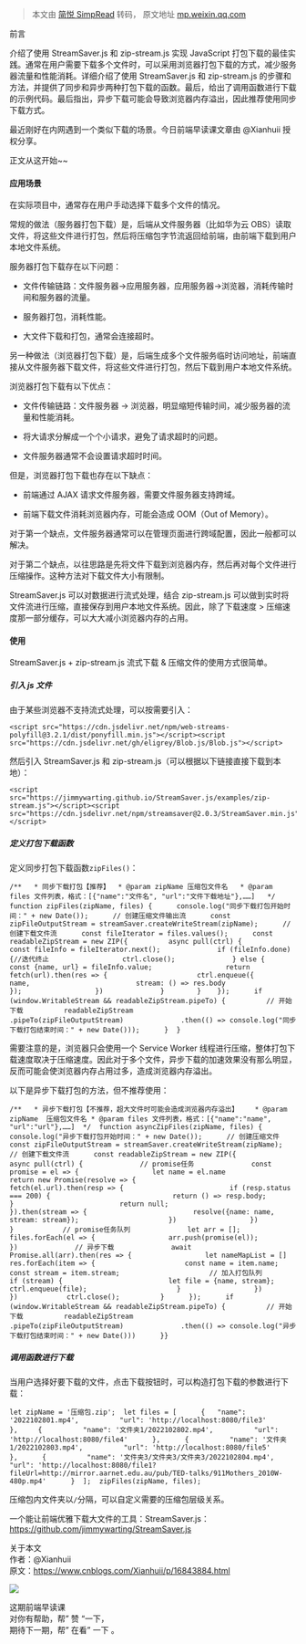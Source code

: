 > 本文由 [简悦 SimpRead](http://ksria.com/simpread/) 转码， 原文地址 [mp.weixin.qq.com](https://mp.weixin.qq.com/s/wB8UyU9-2j_R_5-I4DYYKQ)

前言

介绍了使用 StreamSaver.js 和 zip-stream.js 实现 JavaScript 打包下载的最佳实践。通常在用户需要下载多个文件时，可以采用浏览器打包下载的方式，减少服务器流量和性能消耗。详细介绍了使用 StreamSaver.js 和 zip-stream.js 的步骤和方法，并提供了同步和异步两种打包下载的函数。最后，给出了调用函数进行下载的示例代码。最后指出，异步下载可能会导致浏览器内存溢出，因此推荐使用同步下载方式。

最近刚好在内网遇到一个类似下载的场景。今日前端早读课文章由 @Xianhuii 授权分享。

正文从这开始~~

#### 应用场景

在实际项目中，通常存在用户手动选择下载多个文件的情况。

常规的做法（服务器打包下载）是，后端从文件服务器（比如华为云 OBS）读取文件，将这些文件进行打包，然后将压缩包字节流返回给前端，由前端下载到用户本地文件系统。

服务器打包下载存在以下问题：

*   文件传输链路：文件服务器→应用服务器，应用服务器→浏览器，消耗传输时间和服务器的流量。
    
*   服务器打包，消耗性能。
    
*   大文件下载和打包，通常会连接超时。
    

另一种做法（浏览器打包下载）是，后端生成多个文件服务临时访问地址，前端直接从文件服务器下载文件，将这些文件进行打包，然后下载到用户本地文件系统。

浏览器打包下载有以下优点：

*   文件传输链路：文件服务器 → 浏览器，明显缩短传输时间，减少服务器的流量和性能消耗。
    
*   将大请求分解成一个个小请求，避免了请求超时的问题。
    
*   文件服务器通常不会设置请求超时时间。
    

但是，浏览器打包下载也存在以下缺点：

*   前端通过 AJAX 请求文件服务器，需要文件服务器支持跨域。
    
*   前端下载文件消耗浏览器内存，可能会造成 OOM（Out of Memory）。
    

对于第一个缺点，文件服务器通常可以在管理页面进行跨域配置，因此一般都可以解决。

对于第二个缺点，以往思路是先将文件下载到浏览器内存，然后再对每个文件进行压缩操作。这种方法对下载文件大小有限制。

StreamSaver.js 可以对数据进行流式处理，结合 zip-stream.js 可以做到实时将文件流进行压缩，直接保存到用户本地文件系统。因此，除了下载速度 > 压缩速度那一部分缓存，可以大大减小浏览器内存的占用。

#### 使用

StreamSaver.js + zip-stream.js 流式下载 & 压缩文件的使用方式很简单。

##### 引入 js 文件

由于某些浏览器不支持流式处理，可以按需要引入：

```
<script src="https://cdn.jsdelivr.net/npm/web-streams-polyfill@3.2.1/dist/ponyfill.min.js"></script><script src="https://cdn.jsdelivr.net/gh/eligrey/Blob.js/Blob.js"></script>
```

然后引入 StreamSaver.js 和 zip-stream.js（可以根据以下链接直接下载到本地）：

```
<script src="https://jimmywarting.github.io/StreamSaver.js/examples/zip-stream.js"></script><script src="https://cdn.jsdelivr.net/npm/streamsaver@2.0.3/StreamSaver.min.js"></script>
```

##### 定义打包下载函数

定义同步打包下载函数`zipFiles()`：

```
/**   * 同步下载打包【推荐】  * @param zipName 压缩包文件名   * @param files 文件列表，格式：[{"name":"文件名", "url":"文件下载地址"},……]   */ function zipFiles(zipName, files) {      console.log("同步下载打包开始时间：" + new Date());      // 创建压缩文件输出流      const zipFileOutputStream = streamSaver.createWriteStream(zipName);      // 创建下载文件流      const fileIterator = files.values();      const readableZipStream = new ZIP({          async pull(ctrl) {              const fileInfo = fileIterator.next();              if (fileInfo.done) {//迭代终止                  ctrl.close();              } else {                  const {name, url} = fileInfo.value;                  return fetch(url).then(res => {                      ctrl.enqueue({                          name,                          stream: () => res.body                      });                  })              }        }    });      if (window.WritableStream && readableZipStream.pipeTo) {          // 开始下载          readableZipStream              .pipeTo(zipFileOutputStream)              .then(() => console.log("同步下载打包结束时间：" + new Date()));      }  }
```

需要注意的是，浏览器只会使用一个 Service Worker 线程进行压缩，整体打包下载速度取决于压缩速度。因此对于多个文件，异步下载的加速效果没有那么明显，反而可能会使浏览器内存占用过多，造成浏览器内存溢出。

以下是异步下载打包的方法，但不推荐使用：

```
/**   * 异步下载打包【不推荐，超大文件时可能会造成浏览器内存溢出】    * @param zipName  压缩包文件名 * @param files 文件列表，格式：[{"name":"name", "url":"url"},……]  */  function asyncZipFiles(zipName, files) {      console.log("异步下载打包开始时间：" + new Date());      // 创建压缩文件      const zipFileOutputStream = streamSaver.createWriteStream(zipName);      // 创建下载文件流      const readableZipStream = new ZIP({          async pull(ctrl) {              // promise任务              const promise = el => {                  let name = el.name                  return new Promise(resolve => {                      fetch(el.url).then(resp => {                          if (resp.status === 200) {                              return () => resp.body;                          }                          return null;                      }).then(stream => {                          resolve({name: name, stream: stream});                      })                  })            }            // promise任务队列              let arr = [];              files.forEach(el => {                  arr.push(promise(el));              })              // 异步下载              await Promise.all(arr).then(res => {                  let nameMapList = []                  res.forEach(item => {                      const name = item.name;                      const stream = item.stream;                      // 加入打包队列                      if (stream) {                          let file = {name, stream};                          ctrl.enqueue(file);                      }                  })            })            ctrl.close();          }      });      if (window.WritableStream && readableZipStream.pipeTo) {          // 开始下载          readableZipStream              .pipeTo(zipFileOutputStream)              .then(() => console.log("异步下载打包结束时间：" + new Date()))      }}
```

##### 调用函数进行下载

当用户选择好要下载的文件，点击下载按钮时，可以构造打包下载的参数进行下载：

```
let zipName = '压缩包.zip';  let files = [      {   "name": '2022102801.mp4',          "url": 'http://localhost:8080/file3'      },     {          "name": '文件夹1/2022102802.mp4',          "url": 'http://localhost:8080/file4'      },      {          "name": '文件夹1/2022102803.mp4',          "url": 'http://localhost:8080/file5'      },      {          "name": '文件夹3/文件夹3/文件夹3/2022102804.mp4',          "url": 'http://localhost:8080/file1?fileUrl=http://mirror.aarnet.edu.au/pub/TED-talks/911Mothers_2010W-480p.mp4'      }  ];  zipFiles(zipName, files);
```

压缩包内文件夹以`/`分隔，可以自定义需要的压缩包层级关系。

一个能让前端优雅下载大文件的工具：StreamSaver.js：https://github.com/jimmywarting/StreamSaver.js

关于本文  
作者：@Xianhuii  
原文：https://www.cnblogs.com/Xianhuii/p/16843884.html

![](https://mmbiz.qpic.cn/mmbiz_jpg/meG6Vo0MevgiaJGuXA28v4rRxoibyhrCjcAWn51S1CYXu0S95uXBUZTn6z15bA8ARkzAhdqgwxSBSl3lFCFAPbGg/640?wx_fmt=jpeg)

这期前端早读课  
对你有帮助，帮” 赞 “一下，  
期待下一期，帮” 在看” 一下 。